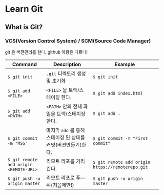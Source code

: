 # Learn Git

## What is Git?

### VCS(Version Control System) / SCM(Source Code Manager)

git 은 버전관리를 한다. github 이랑은 다르다!

| Command                                | Description                                                  | Example                                          |
| -------------------------------------- | ------------------------------------------------------------ | ------------------------------------------------ |
| `$ git init`                           | `.git` 디렉토리 생성 및 초기화                               | `$ git init`                                     |
| `$ git add <FILE>`                     | `<FILE>` 을 트랙/스테이징 한다.                              | `$ git add index.html`                           |
| `$ git add <PATH>`                     | `<PATH>` 안의 전체 파일을 트랙/스테이징 한다.                | `$ git add .`                                    |
| `$ git commit -m 'MSG'`                | 마지막 `add` 를 통해 스테이징 된 상태를 커밋(버젼만들기)한다. | `$ git commit -m "First commit"`                 |
| `$ git remote add origin <REMOTE-URL>` | 리모트 리포를 가리킨다.                                      | `$ git remote add origin https://remoterepo.git` |
| `$ git push -u origin master`          | 리모트 리포로 푸—쉬(처음에만!)                               | `$ git push -u origin master`                    |



